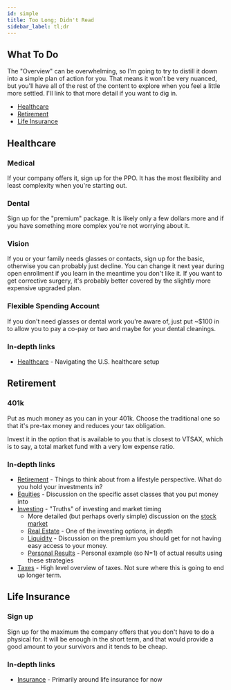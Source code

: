 ```yaml
---
id: simple
title: Too Long; Didn't Read
sidebar_label: tl;dr
---
```


## What To Do

The "Overview" can be overwhelming, so I'm going to try to distill it down into a simple plan of action for you.  That means it won't be very nuanced, but you'll have all of the rest of the content to explore when you feel a little more settled.  I'll link to that more detail if you want to dig in.

* [Healthcare](simple.md#healthcare)
* [Retirement](simple.md#retirement)
* [Life Insurance](simple.md#life-insurance)

## Healthcare

### Medical

If your company offers it, sign up for the PPO.  It has the most flexibility and least complexity when you're starting out.

### Dental

Sign up for the "premium" package.  It is likely only a few dollars more and if you have something more complex you're not worrying about it.  

### Vision

If you or your family needs glasses or contacts, sign up for the basic, otherwise you can probably just decline.  You can change it next year during open enrollment if you learn in the meantime you don't like it.  If you want to get corrective surgery, it's probably better covered by the slightly more expensive upgraded plan.

### Flexible Spending Account

If you don't need glasses or dental work you're aware of, just put ~$100 in to allow you to pay a co-pay or two and maybe for your dental cleanings.

### In-depth links
* [Healthcare](healthcare.md) - Navigating the U.S. healthcare setup

## Retirement

### 401k 
Put as much money as you can in your 401k.  Choose the traditional one so that it's pre-tax money and reduces your tax obligation.

Invest it in the option that is available to you that is closest to VTSAX, which is to say, a total market fund with a very low expense ratio.  

### In-depth links

* [Retirement](retirement.md) - Things to think about from a lifestyle perspective.  What do you hold your investments in?
* [Equities](equities.md) - Discussion on the specific asset classes that you put money into 
* [Investing](investing.md) - "Truths" of investing and market timing
     * More detailed (but perhaps overly simple) discussion on the [stock market](stock-market.md)
  * [Real Estate](realestate.md) - One of the investing options, in depth
  * [Liquidity](liquidity.md) - Discussion on the premium you should get for not having easy access to your money.
  * [Personal Results](results.md) - Personal example (so N=1) of actual results using these strategies
* [Taxes](taxes.md) - High level overview of taxes.  Not sure where this is going to end up longer term.

## Life Insurance

### Sign up
Sign up for the maximum the company offers that you don't have to do a physical for.  It will be enough in the short term, and that would provide a good amount to your survivors and it tends to be cheap.

### In-depth links

* [Insurance](insurance.md) - Primarily around life insurance for now
